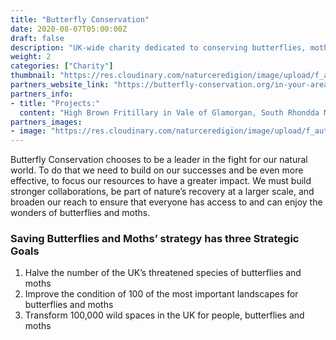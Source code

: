 ```yaml
---
title: "Butterfly Conservation"
date: 2020-08-07T05:00:00Z
draft: false
description: "UK-wide charity dedicated to conserving butterflies, moths, and the environment, using our research to provide advice on how to conserve and restore butterfly and moth habitats and running projects to protect more than 100 threatened species of Lepidoptera."
weight: 2
categories: ["Charity"]
thumbnail: "https://res.cloudinary.com/naturceredigion/image/upload/f_auto,w_480/v1722522351/butterfly-conservation.png"
partners_website_link: "https://butterfly-conservation.org/in-your-area/wales-office"
partners_info:
- title: "Projects:"
  content: "High Brown Fritillary in Vale of Glamorgan, South Rhondda Marsh Fritillary Project, Forestry Partnership Project"
partners_images:
- image: "https://res.cloudinary.com/naturceredigion/image/upload/f_auto,w_860/v1722523415/butterfly-conservation-high-brown-fritillary-iain-h-leach.jpg"
---
```


Butterfly Conservation chooses to be a leader in the fight for our natural world. To do that we need to build on our successes and be even more effective, to focus our resources to have a greater impact. We must build stronger collaborations, be part of nature’s recovery at a larger scale, and broaden our reach to ensure that everyone has access to and can enjoy the wonders of butterflies and moths.

### Saving Butterflies and Moths’ strategy has three Strategic Goals
1. Halve the number of the UK’s threatened species of butterflies and moths 
2. Improve the condition of 100 of the most important landscapes for butterflies and moths 
3. Transform 100,000 wild spaces in the UK for people, butterflies and moths  

